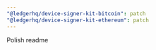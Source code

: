 ```yaml
---
"@ledgerhq/device-signer-kit-bitcoin": patch
"@ledgerhq/device-signer-kit-ethereum": patch
---
```


Polish readme
